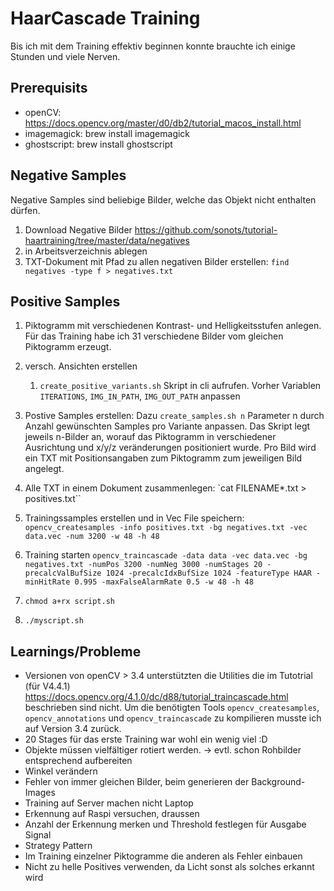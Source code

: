 # HaarCascade Training
Bis ich mit dem Training effektiv beginnen konnte brauchte ich einige Stunden und viele Nerven.

## Prerequisits
* openCV: https://docs.opencv.org/master/d0/db2/tutorial_macos_install.html
* imagemagick: brew install imagemagick
* ghostscript: brew install ghostscript

## Negative Samples
Negative Samples sind beliebige Bilder, welche das Objekt nicht enthalten dürfen.
1. Download Negative Bilder https://github.com/sonots/tutorial-haartraining/tree/master/data/negatives
2. in Arbeitsverzeichnis ablegen
3. TXT-Dokument mit Pfad zu allen negativen Bilder erstellen: `find negatives -type f > negatives.txt`

## Positive Samples
1. Piktogramm mit verschiedenen Kontrast- und Helligkeitsstufen anlegen. Für das Training habe ich 31 verschiedene Bilder vom gleichen Piktogramm erzeugt.
1. versch. Ansichten erstellen
    1. `create_positive_variants.sh` Skript in cli aufrufen. Vorher Variablen `ITERATIONS`, `IMG_IN_PATH`, `IMG_OUT_PATH` anpassen

1. Postive Samples erstellen: Dazu `create_samples.sh n` Parameter n durch Anzahl gewünschten Samples pro Variante anpassen. Das Skript legt jeweils n-Bilder an, worauf das Piktogramm in verschiedener Ausrichtung und x/y/z veränderungen positioniert wurde. Pro Bild wird ein TXT mit Positionsangaben zum Piktogramm zum jeweiligen Bild angelegt.
1. Alle TXT in einem Dokument zusammenlegen: `cat FILENAME*.txt > positives.txt``
1. Trainingssamples erstellen und in Vec File speichern: `opencv_createsamples -info positives.txt -bg negatives.txt -vec data.vec -num 3200 -w 48 -h 48`
1. Training starten `opencv_traincascade -data data -vec data.vec -bg negatives.txt -numPos 3200 -numNeg 3000 -numStages 20 -precalcValBufSize 1024 -precalcIdxBufSize 1024 -featureType HAAR -minHitRate 0.995 -maxFalseAlarmRate 0.5 -w 48 -h 48`

1. `chmod a+rx script.sh`
1. `./myscript.sh`


## Learnings/Probleme
* Versionen von openCV > 3.4 unterstützten die Utilities die im Tutotrial (für V4.4.1) https://docs.opencv.org/4.1.0/dc/d88/tutorial_traincascade.html beschrieben sind nicht. Um die benötigten Tools `opencv_createsamples`, `opencv_annotations` und `opencv_traincascade` zu kompilieren musste ich auf Version 3.4 zurück.
* 20 Stages für das erste Training war wohl ein wenig viel :D
* Objekte müssen vielfältiger rotiert werden. -> evtl. schon Rohbilder entsprechend aufbereiten
* Winkel verändern
* Fehler von immer gleichen Bilder, beim generieren der Background-Images
* Training auf Server machen nicht Laptop
* Erkennung auf Raspi versuchen, draussen
* Anzahl der Erkennung merken und Threshold festlegen für Ausgabe Signal
* Strategy Pattern
* Im Training einzelner Piktogramme die anderen als Fehler einbauen
* Nicht zu helle Positives verwenden, da Licht sonst als solches erkannt wird
